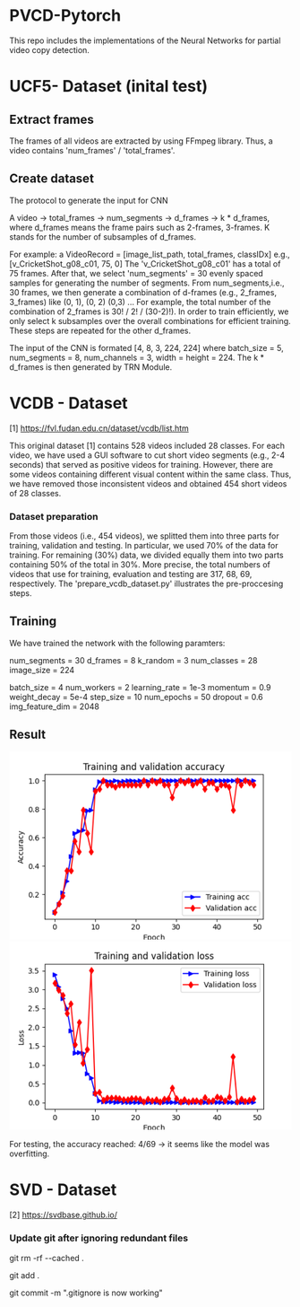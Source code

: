 # PVCD-Pytorch
This repo includes the implementations of the Neural Networks for partial video copy detection. 

# UCF5- Dataset (inital test)

## Extract frames

The frames of all videos are extracted by using FFmpeg library. Thus, a video contains 'num_frames' / 'total_frames'.

## Create dataset

The protocol to generate the input for CNN

A video -> total_frames -> num_segments -> d_frames -> k * d_frames, where d_frames means the frame pairs such as 2-frames, 3-frames.
K stands for the number of subsamples of d_frames.

For example: a VideoRecord = [image_list_path, total_frames, classIDx] e.g., [v_CricketShot_g08_c01, 75, 0]
The 'v_CricketShot_g08_c01' has a total of 75 frames. After that, we select 'num_segments' = 30 evenly spaced samples for generating the number of segments.
From  num_segments,i.e., 30 frames, we then generate a combination of d-frames (e.g., 2_frames, 3_frames) like (0, 1), (0, 2) (0,3) ... For example, the total number of the combination of 2_frames is 30! / 2! / (30-2)!). In order to train efficiently, we only select k subsamples over the overall combinations for efficient training. These steps are repeated for the other d_frames.

The input of the CNN is formated [4, 8, 3, 224, 224] where batch_size = 5, num_segments = 8, num_channels = 3, width = height = 224.
The k * d_frames is then generated by TRN Module.


# VCDB - Dataset

[1] https://fvl.fudan.edu.cn/dataset/vcdb/list.htm 

This original dataset [1] contains 528 videos included 28 classes. For each video, we have used a GUI software to cut short video segments (e.g., 2-4 seconds) that served as positive videos for training. However, there are some videos containing different visual content within the same class. Thus, we have removed those inconsistent videos and obtained 454 short videos of 28 classes.

### Dataset preparation

From those videos (i.e., 454 videos), we splitted them into three parts for training, validation and testing. In particular, we used 70% of the data for training. For remaining (30%) data, we divided equally them into two parts containing 50% of the total in 30%. More precise, the total numbers of videos that use for training, evaluation and testing are 317, 68, 69, respectively. The 'prepare_vcdb_dataset.py' illustrates the pre-proccesing steps.  

## Training

We have trained the network with the following paramters:

num_segments = 30
d_frames = 8
k_random = 3
num_classes = 28
image_size = 224

batch_size = 4
num_workers = 2
learning_rate = 1e-3
momentum = 0.9
weight_decay = 5e-4
step_size = 10
num_epochs = 50
dropout = 0.6
img_feature_dim = 2048

## Result

![The VCDB results](model_assets/acc.png)
![The VCDB results](model_assets/loss.png)

For testing, the accuracy reached: 4/69 -> it seems like the model was overfitting.

# SVD - Dataset

[2] https://svdbase.github.io/ 









### Update git after ignoring redundant files

git rm -rf --cached .

git add .

git commit -m ".gitignore is now working"









